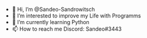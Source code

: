 - 👋 Hi, I’m @Sandeo-Sandrowitsch
- 👀 I’m interested to improve my Life with Programms
- 🌱 I’m currently learning Python
- 📫 How to reach me Discord: Sandeo#3443

<!---
Sandeo-Sandrowitsch/Sandeo-Sandrowitsch is a ✨ special ✨ repository because its `README.md` (this file) appears on your GitHub profile.
You can click the Preview link to take a look at your changes.
--->
